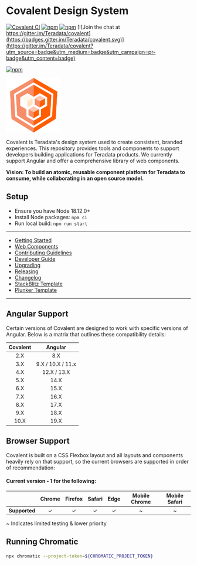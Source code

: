 # Covalent Design System

[![Covalent CI](https://github.com/teradata/covalent/actions/workflows/ci.yml/badge.svg)](https://github.com/teradata/covalent/actions/workflows/ci.yml)
[![npm](https://img.shields.io/npm/v/%40covalent/core.svg)](https://www.npmjs.com/package/@covalent/core)
[![npm](https://img.shields.io/npm/v/%40covalent/core/next.svg)](https://www.npmjs.com/package/@covalent/core/v/next)
[![Join the chat at https://gitter.im/Teradata/covalent](https://badges.gitter.im/Teradata/covalent.svg)](https://gitter.im/Teradata/covalent?utm_source=badge&utm_medium=badge&utm_campaign=pr-badge&utm_content=badge)

[![npm](https://img.shields.io/npm/l/@covalent/core.svg)](LICENSE)

<img alt="Covalent" src="https://raw.githubusercontent.com/Teradata/covalent/main/apps/docs-app/src/assets/icons/covalent.svg" width="150">

Covalent is Teradata's design system used to create consistent, branded experiences. This repository provides tools and components to support developers building applications for Teradata products. We currently support Angular and offer a comprehensive library of web components.

**Vision: To build an atomic, reusable component platform for Teradata to consume, while collaborating in an open source model.**

## Setup

- Ensure you have Node 18.12.0+
- Install Node packages: `npm ci`
- Run local build: `npm run start`

---

- [Getting Started](docs/GETTING_STARTED.md)
- [Web Components](docs/COMPONENTS_QUICKSTART.md)
- [Contributing Guidelines](docs/CONTRIBUTING.md)
- [Developer Guide](docs/DEVELOPER_GUIDE.md)
- [Upgrading](docs/UPGRADE.md)
- [Releasing](docs/RELEASE.md)
- [Changelog](docs/CHANGELOG.md)
- [StackBlitz Template](https://stackblitz.com/edit/covalent)
- [Plunker Template](http://plnkr.co/edit/XhSrUWBw2RhCkXPoE4fn)

---

## Angular Support

Certain versions of Covalent are designed to work with specific versions of Angular. Below is a matrix that outlines these compatibility details:

| Covalent |      Angular      |
| :------: | :---------------: |
|   2.X    |        8.X        |
|   3.X    | 9.X / 10.X / 11.x |
|   4.X    |    12.X / 13.X    |
|   5.X    |       14.X        |
|   6.X    |       15.X        |
|   7.X    |       16.X        |
|   8.X    |       17.X        |
|   9.X    |       18.X        |
|   10.X   |       19.X        |

## Browser Support

Covalent is built on a CSS Flexbox layout and all layouts and components heavily rely on that support, so the current browsers are supported in order of recommendation:

#### Current version - 1 for the following:

|               | Chrome | Firefox | Safari | Edge | Mobile Chrome | Mobile Safari |
| ------------- | :----: | :-----: | :----: | :--: | :-----------: | :-----------: |
| **Supported** |   ✓    |    ✓    |   ✓    |  ✓   |       ~       |       ~       |

~ Indicates limited testing & lower priority

## Running Chromatic

```bash
npx chromatic --project-token=${CHROMATIC_PROJECT_TOKEN}
```
